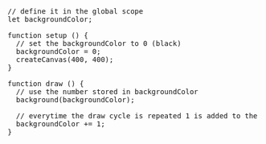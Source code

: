 <pre>// define it in the global scope
let backgroundColor;

function setup () {
  // set the backgroundColor to 0 (black)
  backgroundColor = 0;
  createCanvas(400, 400);
}

function draw () {
  // use the number stored in backgroundColor
  background(backgroundColor);

  // everytime the draw cycle is repeated 1 is added to the color
  backgroundColor += 1;
}</pre>